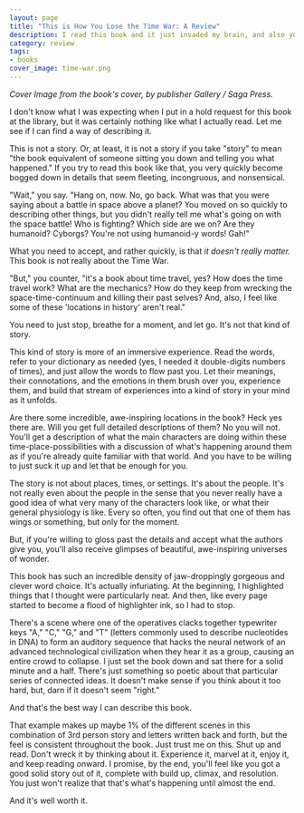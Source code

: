 ```yaml
---
layout: page
title: "This is How You Lose the Time War: A Review"
description: I read this book and it just invaded my brain, and also you should read it too.
category: review
tags:
- books
cover_image: time-war.png
---
```


*Cover Image from the book's cover, by publisher Gallery / Saga Press.*

I don't know what I was expecting when I put in a hold request for this book at the library, but it was certainly nothing like what I actually read.  Let me see if I can find a way of describing it.

This is not a story.  Or, at least, it is not a story if you take "story" to mean "the book equivalent of someone sitting you down and telling you what happened."  If you try to read this book like that, you very quickly become bogged down in details that seem fleeting, incongruous, and nonsensical.

"Wait," you say.  "Hang on, now.  No, go back.  What was that you were saying about a battle in space above a planet?  You moved on so quickly to describing other things, but you didn't really tell me what's going on with the space battle!  Who is fighting?  Which side are we on?  Are they humanoid?  Cyborgs?  You're not using humanoid-y words!  Gah!"

What you need to accept, and rather quickly, is that *it doesn't really matter.*  This book is not really about the Time War.

"But," you counter, "it's a book about time travel, yes?  How does the time travel work?  What are the mechanics?  How do they keep from wrecking the space-time-continuum and killing their past selves?  And, also, I feel like some of these 'locations in history' aren't real."

You need to just stop, breathe for a moment, and let go.  It's not that kind of story.

This kind of story is more of an immersive experience.  Read the words, refer to your dictionary as needed (yes, I needed it double-digits numbers of times), and just allow the words to flow past you.  Let their meanings, their connotations, and the emotions in them brush over you, experience them, and build that stream of experiences into a kind of story in your mind as it unfolds.

Are there some incredible, awe-inspiring locations in the book?  Heck yes there are.  Will you get full detailed descriptions of them?   No you will not.  You'll get a description of what the main characters are doing within these time-place-possibilities with a discussion of what's happening around them as if you're already quite familiar with that world.  And you have to be willing to just suck it up and let that be enough for you.

The story is not about places, times, or settings.  It's about the people.  It's not really even about the people in the sense that you never really have a good idea of what very many of the characters look like, or what their general physiology is like.   Every so often, you find out that one of them has wings or something, but only for the moment.

But, if you're willing to gloss past the details and accept what the authors give you, you'll also receive glimpses of beautiful, awe-inspiring universes of wonder.

This book has such an incredible density of jaw-droppingly gorgeous and clever word choice.  It's actually infuriating.  At the beginning, I highlighted things that I thought were particularly neat.  And then, like every page started to become a flood of highlighter ink, so I had to stop.

There's a scene where one of the operatives clacks together typewriter keys "A," "C," "G," and "T" (letters commonly used to describe nucleotides in DNA) to form an auditory sequence that hacks the neural network of an advanced technological civilization when they hear it as a group, causing an entire crowd to collapse.  I just set the book down and sat there for a solid minute and a half.  There's just something so poetic about that particular series of connected ideas.  It doesn't make sense if you think about it too hard, but, darn if it doesn't seem "right."

And that's the best way I can describe this book.

That example makes up maybe 1% of the different scenes in this combination of 3rd person story and letters written back and forth, but the feel is consistent throughout the book.  Just trust me on this.  Shut up and read.  Don't wreck it by thinking about it.  Experience it, marvel at it, enjoy it, and keep reading onward.  I promise, by the end, you'll feel like you got a good solid story out of it, complete with build up, climax, and resolution.  You just won't realize that that's what's happening until almost the end.

And it's well worth it.
